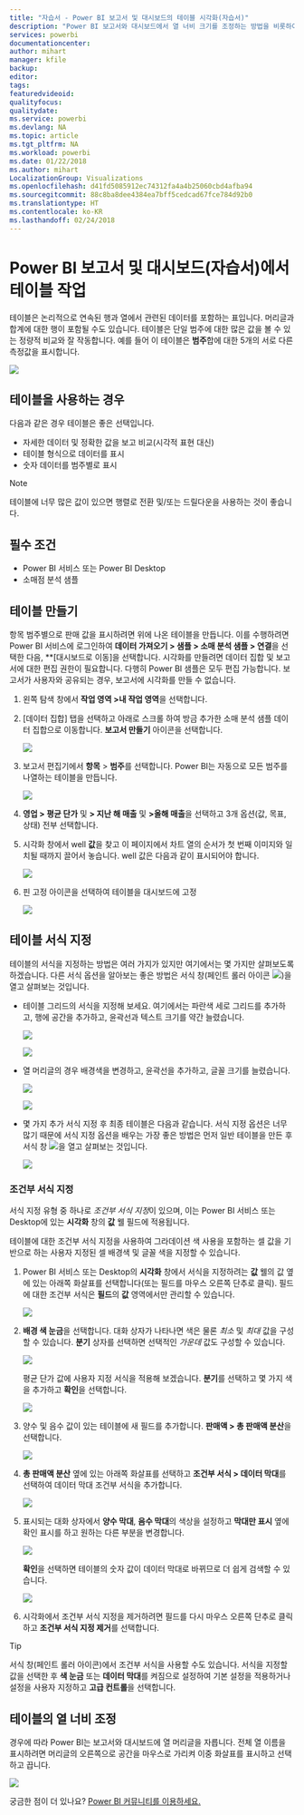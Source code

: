 ```yaml
---
title: "자습서 - Power BI 보고서 및 대시보드의 테이블 시각화(자습서)"
description: "Power BI 보고서와 대시보드에서 열 너비 크기를 조정하는 방법을 비롯하여 테이블 시각화를 사용하여 작업하는 방법에 대한 자습서입니다."
services: powerbi
documentationcenter: 
author: mihart
manager: kfile
backup: 
editor: 
tags: 
featuredvideoid: 
qualityfocus: 
qualitydate: 
ms.service: powerbi
ms.devlang: NA
ms.topic: article
ms.tgt_pltfrm: NA
ms.workload: powerbi
ms.date: 01/22/2018
ms.author: mihart
LocalizationGroup: Visualizations
ms.openlocfilehash: d41fd5085912ec74312fa4a4b25060cbd4afba94
ms.sourcegitcommit: 88c8ba8dee4384ea7bff5cedcad67fce784d92b0
ms.translationtype: HT
ms.contentlocale: ko-KR
ms.lasthandoff: 02/24/2018
---
```

# <a name="working-with-tables-in-power-bi-reports-and-dashboards-tutorial"></a>Power BI 보고서 및 대시보드(자습서)에서 테이블 작업
테이블은 논리적으로 연속된 행과 열에서 관련된 데이터를 포함하는 표입니다. 머리글과 합계에 대한 행이 포함될 수도 있습니다. 테이블은 단일 범주에 대한 많은 값을 볼 수 있는 정량적 비교와 잘 작동합니다. 예를 들어 이 테이블은 **범주**합에 대한 5개의 서로 다른 측정값을 표시합니다.

![](media/power-bi-visualization-tables/table.png)

## <a name="when-to-use-a-table"></a>테이블을 사용하는 경우
다음과 같은 경우 테이블은 좋은 선택입니다.

* 자세한 데이터 및 정확한 값을 보고 비교(시각적 표현 대신)
* 테이블 형식으로 데이터를 표시
* 숫자 데이터를 범주별로 표시   

> [!NOTE]
> 테이블에 너무 많은 값이 있으면 행렬로 전환 및/또는 드릴다운을 사용하는 것이 좋습니다.
> 
> 
## <a name="prerequisites"></a>필수 조건
 - Power BI 서비스 또는 Power BI Desktop
 - 소매점 분석 샘플


## <a name="create-a-table"></a>테이블 만들기
항목 범주별으로 판매 값을 표시하려면 위에 나온 테이블을 만듭니다. 이를 수행하려면 Power BI 서비스에 로그인하여 **데이터 가져오기 \> 샘플 \> 소매 분석 샘플 > 연결**을 선택한 다음, **[대시보드로 이동]을 선택합니다. 시각화를 만들려면 데이터 집합 및 보고서에 대한 편집 권한이 필요합니다. 다행히 Power BI 샘플은 모두 편집 가능합니다. 보고서가 사용자와 공유되는 경우, 보고서에 시각화를 만들 수 없습니다.

1. 왼쪽 탐색 창에서 **작업 영역 >내 작업 영역**을 선택합니다.    
2. [데이터 집합] 탭을 선택하고 아래로 스크롤 하여 방금 추가한 소매 분석 샘플 데이터 집합으로 이동합니다.  **보고서 만들기** 아이콘을 선택합니다.
   
    ![](media/power-bi-visualization-tables/power-bi-create-report.png)
2. 보고서 편집기에서 **항목** > **범주**를 선택합니다.  Power BI는 자동으로 모든 범주를 나열하는 테이블을 만듭니다.
   
    ![](media/power-bi-visualization-tables/power-bi-table1.png)
3. **영업 > 평균 단가** 및 **> 지난 해 매출** 및 **>올해 매출**을 선택하고 3개 옵션(값, 목표, 상태) 전부 선택합니다.   
4. 시각화 창에서 well **값**을 찾고 이 페이지에서 차트 열의 순서가 첫 번째 이미지와 일치될 때까지 끌어서 놓습니다.  well 값은 다음과 같이 표시되어야 합니다.
   
    ![](media/power-bi-visualization-tables/power-bi-table2.png)
5. 핀 고정 아이콘을 선택하여 테이블을 대시보드에 고정  
   
     ![](media/power-bi-visualization-tables/pbi_pintile.png)

## <a name="format-the-table"></a>테이블 서식 지정
테이블의 서식을 지정하는 방법은 여러 가지가 있지만 여기에서는 몇 가지만 살펴보도록 하겠습니다. 다른 서식 옵션을 알아보는 좋은 방법은 서식 창(페인트 롤러 아이콘 ![](media/power-bi-visualization-tables/power-bi-format.png))을 열고 살펴보는 것입니다.

* 테이블 그리드의 서식을 지정해 보세요. 여기에서는 파란색 세로 그리드를 추가하고, 행에 공간을 추가하고, 윤곽선과 텍스트 크기를 약간 늘렸습니다.
  
    ![](media/power-bi-visualization-tables/power-bi-table-grid2-new.png)
  
    ![](media/power-bi-visualization-tables/power-bi-table-grid3.png)
* 열 머리글의 경우 배경색을 변경하고, 윤곽선을 추가하고, 글꼴 크기를 늘렸습니다. 
  
    ![](media/power-bi-visualization-tables/power-bi-table-column.png)
  
    ![](media/power-bi-visualization-tables/power-bi-table-column2.png)
* 몇 가지 추가 서식 지정 후 최종 테이블은 다음과 같습니다. 서식 지정 옵션은 너무 많기 때문에 서식 지정 옵션을 배우는 가장 좋은 방법은 먼저 일반 테이블을 만든 후 서식 창 ![](media/power-bi-visualization-tables/power-bi-format.png)을 열고 살펴보는 것입니다. 
  
    ![](media/power-bi-visualization-tables/power-bi-table-format.png)

### <a name="conditional-formatting"></a>조건부 서식 지정
서식 지정 유형 중 하나로 *조건부 서식 지정*이 있으며, 이는 Power BI 서비스 또는 Desktop에 있는 **시각화** 창의 **값** 웰 필드에 적용됩니다. 

테이블에 대한 조건부 서식 지정을 사용하여 그라데이션 색 사용을 포함하는 셀 값을 기반으로 하는 사용자 지정된 셀 배경색 및 글꼴 색을 지정할 수 있습니다. 

1. Power BI 서비스 또는 Desktop의 **시각화** 창에서 서식을 지정하려는 **값** 웰의 값 옆에 있는 아래쪽 화살표를 선택합니다(또는 필드를 마우스 오른쪽 단추로 클릭). 필드에 대한 조건부 서식은 **필드**의 **값** 영역에서만 관리할 수 있습니다.
   
    ![](media/power-bi-visualization-tables/power-bi-conditional-formatting-background.png)
2. **배경 색 눈금**을 선택합니다. 대화 상자가 나타나면 색은 물론 *최소* 및 *최대* 값을 구성할 수 있습니다. **분기** 상자를 선택하면 선택적인 *가운데* 값도 구성할 수 있습니다.
   
    ![](media/power-bi-visualization-tables/power-bi-conditional-formatting-background2.png)
   
    평균 단가 값에 사용자 지정 서식을 적용해 보겠습니다. **분기**를 선택하고 몇 가지 색을 추가하고 **확인**을 선택합니다. 
   
    ![](media/power-bi-visualization-tables/power-bi-conditional-formatting-data-background.png)
3. 양수 및 음수 값이 있는 테이블에 새 필드를 추가합니다.  **판매액 > 총 판매액 분산**을 선택합니다. 
   
    ![](media/power-bi-visualization-tables/power-bi-conditional-formatting2.png)
4. **총 판매액 분산** 옆에 있는 아래쪽 화살표를 선택하고 **조건부 서식 > 데이터 막대**를 선택하여 데이터 막대 조건부 서식을 추가합니다.
   
    ![](media/power-bi-visualization-tables/power-bi-conditional-formatting-data-bars.png)
5. 표시되는 대화 상자에서 **양수 막대**, **음수 막대**의 색상을 설정하고 **막대만 표시** 옆에 확인 표시를 하고 원하는 다른 부분을 변경합니다.
   
    ![](media/power-bi-visualization-tables/power-bi-data-bars.png)
   
    **확인**을 선택하면 테이블의 숫자 값이 데이터 막대로 바뀌므로 더 쉽게 검색할 수 있습니다.
   
    ![](media/power-bi-visualization-tables/power-bi-conditional-formatting-data-bars2.png)
6. 시각화에서 조건부 서식 지정을 제거하려면 필드를 다시 마우스 오른쪽 단추로 클릭하고 **조건부 서식 지정 제거**를 선택합니다.

> [!TIP]
> 서식 창(페인트 롤러 아이콘)에서 조건부 서식을 사용할 수도 있습니다. 서식을 지정할 값을 선택한 후 **색 눈금** 또는 **데이터 막대**를 켜짐으로 설정하여 기본 설정을 적용하거나 설정을 사용자 지정하고 **고급 컨트롤**을 선택합니다.
> 
> 

## <a name="adjust-the-column-width-of-a-table"></a>테이블의 열 너비 조정
경우에 따라 Power BI는 보고서와 대시보드에 열 머리글을 자릅니다. 전체 열 이름을 표시하려면 머리글의 오른쪽으로 공간을 마우스로 가리켜 이중 화살표를 표시하고 선택하고 끕니다.

![](media/power-bi-visualization-tables/resizetable.gif)

궁금한 점이 더 있나요? [Power BI 커뮤니티를 이용하세요.](http://community.powerbi.com/)


